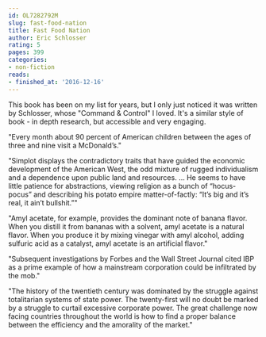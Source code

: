 ```yaml
---
id: OL7282792M
slug: fast-food-nation
title: Fast Food Nation
author: Eric Schlosser
rating: 5
pages: 399
categories:
- non-fiction
reads:
- finished_at: '2016-12-16'
---
```

This book has been on my list for years, but I only just noticed it was written by Schlosser, whose "Command & Control" I loved. It's a similar style of book - in depth research, but accessible and very engaging.

"Every month about 90 percent of American children between the ages of three and nine visit a McDonald’s."

"Simplot displays the contradictory traits that have guided the economic development of the American West, the odd mixture of rugged individualism and a dependence upon public land and resources. ... He seems to have little patience for abstractions, viewing religion as a bunch of “hocus-pocus” and describing his potato empire matter-of-factly: “It’s big and it’s real, it ain’t bullshit.”"

"Amyl acetate, for example, provides the dominant note of banana flavor. When you distill it from bananas with a solvent, amyl acetate is a natural flavor. When you produce it by mixing vinegar with amyl alcohol, adding sulfuric acid as a catalyst, amyl acetate is an artificial flavor."

"Subsequent investigations by Forbes and the Wall Street Journal cited IBP as a prime example of how a mainstream corporation could be infiltrated by the mob."

"The history of the twentieth century was dominated by the struggle against totalitarian systems of state power. The twenty-first will no doubt be marked by a struggle to curtail excessive corporate power. The great challenge now facing countries throughout the world is how to find a proper balance between the efficiency and the amorality of the market."
